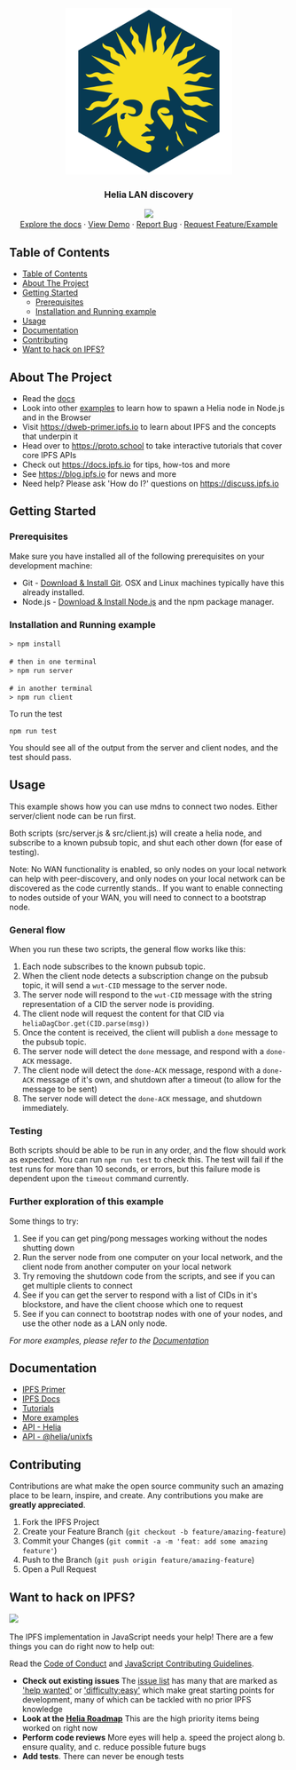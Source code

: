 <p align="center">
  <a href="https://github.com/ipfs/helia" title="Helia">
    <img src="https://raw.githubusercontent.com/ipfs/helia/main/assets/helia.png" alt="Helia logo" width="300" />
  </a>
</p>

<h3 align="center"><b>Helia LAN discovery</b></h3>

<p align="center">
  <img src="https://raw.githubusercontent.com/jlord/forkngo/gh-pages/badges/cobalt.png" width="200">
  <br>
  <a href="https://ipfs.github.io/helia/modules/helia.html">Explore the docs</a>
  ·
  <a href="https://codesandbox.io/p/sandbox/infallible-haibt-e3lcd4">View Demo</a>
  ·
  <a href="https://github.com/ipfs-examples/helia-examples/issues">Report Bug</a>
  ·
  <a href="https://github.com/ipfs-examples/helia-examples/issues">Request Feature/Example</a>
</p>

## Table of Contents

- [Table of Contents](#table-of-contents)
- [About The Project](#about-the-project)
- [Getting Started](#getting-started)
  - [Prerequisites](#prerequisites)
  - [Installation and Running example](#installation-and-running-example)
- [Usage](#usage)
- [Documentation](#documentation)
- [Contributing](#contributing)
- [Want to hack on IPFS?](#want-to-hack-on-ipfs)

## About The Project

- Read the [docs](https://ipfs.github.io/helia/modules/helia.html)
- Look into other [examples](https://github.com/ipfs-examples/helia-examples) to learn how to spawn a Helia node in Node.js and in the Browser
- Visit https://dweb-primer.ipfs.io to learn about IPFS and the concepts that underpin it
- Head over to https://proto.school to take interactive tutorials that cover core IPFS APIs
- Check out https://docs.ipfs.io for tips, how-tos and more
- See https://blog.ipfs.io for news and more
- Need help? Please ask 'How do I?' questions on https://discuss.ipfs.io

## Getting Started

### Prerequisites

Make sure you have installed all of the following prerequisites on your development machine:

- Git - [Download & Install Git](https://git-scm.com/downloads). OSX and Linux machines typically have this already installed.
- Node.js - [Download & Install Node.js](https://nodejs.org/en/download/) and the npm package manager.

### Installation and Running example

```console
> npm install

# then in one terminal
> npm run server

# in another terminal
> npm run client
```

To run the test

```console
npm run test
```

You should see all of the output from the server and client nodes, and the test should pass.

## Usage

This example shows how you can use mdns to connect two nodes. Either server/client node can be run first.

Both scripts (src/server.js & src/client.js) will create a helia node, and subscribe to a known pubsub topic, and shut each other down (for ease of testing).

Note: No WAN functionality is enabled, so only nodes on your local network can help with peer-discovery, and only nodes on your local network can be discovered as the code currently stands.. If you want to enable connecting to nodes outside of your WAN, you will need to connect to a bootstrap node.

### General flow

When you run these two scripts, the general flow works like this:

1. Each node subscribes to the known pubsub topic.
1. When the client node detects a subscription change on the pubsub topic, it will send a `wut-CID` message to the server node.
1. The server node will respond to the `wut-CID` message with the string representation of a CID the server node is providing.
1. The client node will request the content for that CID via `heliaDagCbor.get(CID.parse(msg))`
1. Once the content is received, the client will publish a `done` message to the pubsub topic.
1. The server node will detect the `done` message, and respond with a `done-ACK` message.
1. The client node will detect the `done-ACK` message, respond with a `done-ACK` message of it's own, and shutdown after a timeout (to allow for the message to be sent)
1. The server node will detect the `done-ACK` message, and shutdown immediately.

### Testing

Both scripts should be able to be run in any order, and the flow should work as expected. You can run `npm run test` to check this. The test will fail if the test runs for more than 10 seconds, or errors, but this failure mode is dependent upon the `timeout` command currently.

### Further exploration of this example

Some things to try:

1. See if you can get ping/pong messages working without the nodes shutting down
1. Run the server node from one computer on your local network, and the client node from another computer on your local network
1. Try removing the shutdown code from the scripts, and see if you can get multiple clients to connect
1. See if you can get the server to respond with a list of CIDs in it's blockstore, and have the client choose which one to request
1. See if you can connect to bootstrap nodes with one of your nodes, and use the other node as a LAN only node.


_For more examples, please refer to the [Documentation](#documentation)_

## Documentation

- [IPFS Primer](https://dweb-primer.ipfs.io/)
- [IPFS Docs](https://docs.ipfs.io/)
- [Tutorials](https://proto.school)
- [More examples](https://github.com/ipfs-examples/helia-examples)
- [API - Helia](https://ipfs.github.io/helia/modules/helia.html)
- [API - @helia/unixfs](https://ipfs.github.io/helia-unixfs/modules/helia.html)

## Contributing

Contributions are what make the open source community such an amazing place to be learn, inspire, and create. Any contributions you make are **greatly appreciated**.

1. Fork the IPFS Project
2. Create your Feature Branch (`git checkout -b feature/amazing-feature`)
3. Commit your Changes (`git commit -a -m 'feat: add some amazing feature'`)
4. Push to the Branch (`git push origin feature/amazing-feature`)
5. Open a Pull Request

## Want to hack on IPFS?

[![](https://cdn.rawgit.com/jbenet/contribute-ipfs-gif/master/img/contribute.gif)](https://github.com/ipfs/community/blob/master/CONTRIBUTING.md)

The IPFS implementation in JavaScript needs your help! There are a few things you can do right now to help out:

Read the [Code of Conduct](https://github.com/ipfs/community/blob/master/code-of-conduct.md) and [JavaScript Contributing Guidelines](https://github.com/ipfs/community/blob/master/CONTRIBUTING_JS.md).

- **Check out existing issues** The [issue list](https://github.com/ipfs/helia/issues) has many that are marked as ['help wanted'](https://github.com/ipfs/helia/issues?q=is%3Aissue+is%3Aopen+sort%3Aupdated-desc+label%3A%22help+wanted%22) or ['difficulty:easy'](https://github.com/ipfs/helia/issues?q=is%3Aissue+is%3Aopen+sort%3Aupdated-desc+label%3Adifficulty%3Aeasy) which make great starting points for development, many of which can be tackled with no prior IPFS knowledge
- **Look at the [Helia Roadmap](https://github.com/ipfs/helia/blob/main/ROADMAP.md)** This are the high priority items being worked on right now
- **Perform code reviews** More eyes will help
  a. speed the project along
  b. ensure quality, and
  c. reduce possible future bugs
- **Add tests**. There can never be enough tests

[cid]: https://docs.ipfs.tech/concepts/content-addressing  "Content Identifier"
[Uint8Array]: https://developer.mozilla.org/en-US/docs/Web/JavaScript/Reference/Global_Objects/Uint8Array
[libp2p]: https://libp2p.io
